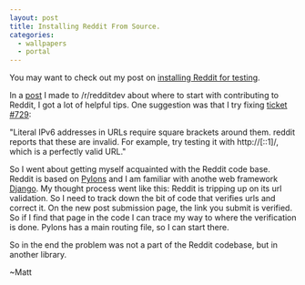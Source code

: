 ```yaml
---
layout: post
title: Installing Reddit From Source.
categories:
  - wallpapers
  - portal
---
```


You may want to check out my post on [installing Reddit for testing](/InstallReddit).

In a [post](http://www.reddit.com/r/redditdev/comments/knkpl/getting_started_with_contributing_good_first/) I made to /r/redditdev about where to start with contributing to Reddit, I got a lot of helpful tips.  One suggestion was that I try fixing [ticket #729](http://code.reddit.com/ticket/729):

"Literal IPv6 addresses in URLs require square brackets around them. reddit reports that these are invalid. For example, try testing it with http://[::1]/, which is a perfectly valid URL."

So I went about getting myself acquainted with the Reddit code base.  Reddit is based on [Pylons](https://www.pylonsproject.org/projects/pylons-framework/about) and I am familiar with anothe web framework [Django](https://www.djangoproject.com/).  My thought process went like this: Reddit is tripping up on its url validation.  So I need to track down the bit of code that verifies urls and correct it.  On the new post submission page, the link you submit is verified.  So if I find that page in the code I can trace my way to where the verification is done.  Pylons has a main routing file, so I can start there.

<script src="https://gist.github.com/1268910.js"> </script>

So in the end the problem was not a part of the Reddit codebase, but in another library.    

~Matt
